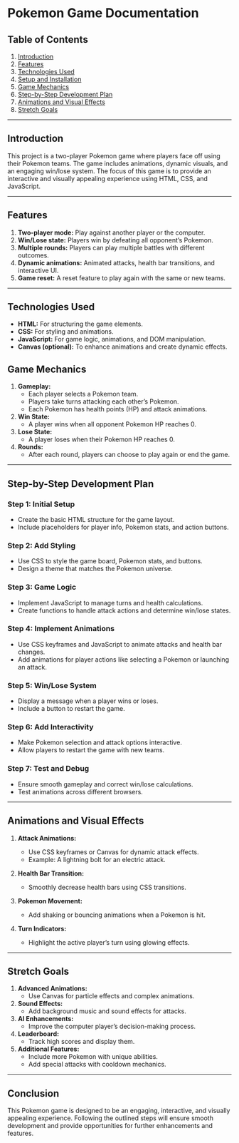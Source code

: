 # Pokemon Game Documentation

## Table of Contents
1. [Introduction](#introduction)
2. [Features](#features)
3. [Technologies Used](#technologies-used)
4. [Setup and Installation](#setup-and-installation)
5. [Game Mechanics](#game-mechanics)
6. [Step-by-Step Development Plan](#step-by-step-development-plan)
7. [Animations and Visual Effects](#animations-and-visual-effects)
8. [Stretch Goals](#stretch-goals)

---

## Introduction
This project is a two-player Pokemon game where players face off using their Pokemon teams. The game includes animations, dynamic visuals, and an engaging win/lose system. The focus of this game is to provide an interactive and visually appealing experience using HTML, CSS, and JavaScript.

---

## Features
1. **Two-player mode:** Play against another player or the computer.
2. **Win/Lose state:** Players win by defeating all opponent’s Pokemon.
3. **Multiple rounds:** Players can play multiple battles with different outcomes.
4. **Dynamic animations:** Animated attacks, health bar transitions, and interactive UI.
5. **Game reset:** A reset feature to play again with the same or new teams.

---

## Technologies Used
- **HTML:** For structuring the game elements.
- **CSS:** For styling and animations.
- **JavaScript:** For game logic, animations, and DOM manipulation.
- **Canvas (optional):** To enhance animations and create dynamic effects.


## Game Mechanics
1. **Gameplay:**
   - Each player selects a Pokemon team.
   - Players take turns attacking each other’s Pokemon.
   - Each Pokemon has health points (HP) and attack animations.
2. **Win State:**
   - A player wins when all opponent Pokemon HP reaches 0.
3. **Lose State:**
   - A player loses when their Pokemon HP reaches 0.
4. **Rounds:**
   - After each round, players can choose to play again or end the game.

---

## Step-by-Step Development Plan
### Step 1: Initial Setup
- Create the basic HTML structure for the game layout.
- Include placeholders for player info, Pokemon stats, and action buttons.

### Step 2: Add Styling
- Use CSS to style the game board, Pokemon stats, and buttons.
- Design a theme that matches the Pokemon universe.

### Step 3: Game Logic
- Implement JavaScript to manage turns and health calculations.
- Create functions to handle attack actions and determine win/lose states.

### Step 4: Implement Animations
- Use CSS keyframes and JavaScript to animate attacks and health bar changes.
- Add animations for player actions like selecting a Pokemon or launching an attack.

### Step 5: Win/Lose System
- Display a message when a player wins or loses.
- Include a button to restart the game.

### Step 6: Add Interactivity
- Make Pokemon selection and attack options interactive.
- Allow players to restart the game with new teams.

### Step 7: Test and Debug
- Ensure smooth gameplay and correct win/lose calculations.
- Test animations across different browsers.

---

## Animations and Visual Effects
1. **Attack Animations:**
   - Use CSS keyframes or Canvas for dynamic attack effects.
   - Example: A lightning bolt for an electric attack.

2. **Health Bar Transition:**
   - Smoothly decrease health bars using CSS transitions.

3. **Pokemon Movement:**
   - Add shaking or bouncing animations when a Pokemon is hit.

4. **Turn Indicators:**
   - Highlight the active player’s turn using glowing effects.

---

## Stretch Goals
1. **Advanced Animations:**
   - Use Canvas for particle effects and complex animations.
2. **Sound Effects:**
   - Add background music and sound effects for attacks.
3. **AI Enhancements:**
   - Improve the computer player’s decision-making process.
4. **Leaderboard:**
   - Track high scores and display them.
5. **Additional Features:**
   - Include more Pokemon with unique abilities.
   - Add special attacks with cooldown mechanics.

---

## Conclusion
This Pokemon game is designed to be an engaging, interactive, and visually appealing experience. Following the outlined steps will ensure smooth development and provide opportunities for further enhancements and features.

